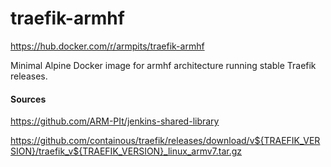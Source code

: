 # traefik-armhf

https://hub.docker.com/r/armpits/traefik-armhf

Minimal Alpine Docker image for armhf architecture running stable Traefik releases.

#### Sources

https://github.com/ARM-PIt/jenkins-shared-library

https://github.com/containous/traefik/releases/download/v${TRAEFIK_VERSION}/traefik_v${TRAEFIK_VERSION}_linux_armv7.tar.gz
